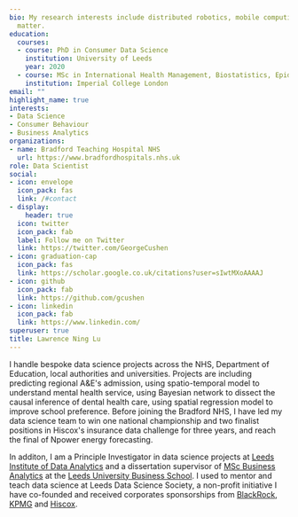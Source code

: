 ```yaml
---
bio: My research interests include distributed robotics, mobile computing and programmable
  matter.
education:
  courses:
  - course: PhD in Consumer Data Science
    institution: University of Leeds
    year: 2020
  - course: MSc in International Health Management, Biostatistics, Epidemiology
    institution: Imperial College London
email: ""
highlight_name: true
interests:
- Data Science
- Consumer Behaviour 
- Business Analytics
organizations:
- name: Bradford Teaching Hospital NHS
  url: https://www.bradfordhospitals.nhs.uk
role: Data Scientist
social:
- icon: envelope
  icon_pack: fas
  link: /#contact
- display:
    header: true
  icon: twitter
  icon_pack: fab
  label: Follow me on Twitter
  link: https://twitter.com/GeorgeCushen
- icon: graduation-cap
  icon_pack: fas
  link: https://scholar.google.co.uk/citations?user=sIwtMXoAAAAJ
- icon: github
  icon_pack: fab
  link: https://github.com/gcushen
- icon: linkedin
  icon_pack: fab
  link: https://www.linkedin.com/
superuser: true
title: Lawrence Ning Lu
---
```


I handle bespoke data science projects across the NHS, Department of Education, local authorities and universities. Projects are including predicting regional A&E's admission, using spatio-temporal model to understand mental health service, using Bayesian network to dissect the causal inference of dental health care, using spatial regression model to improve school preference. Before joining the Bradford NHS, I have led my data science team to win one national championship and two finalist positions in Hiscox's insurance data challenge for three years, and reach the final of Npower energy forecasting. 

In additon, I am a Principle Investigator in data science projects at [Leeds Institute of Data Analytics](https://lida.leeds.ac.uk/) and a dissertation supervisor of [MSc Business Analytics](https://courses.leeds.ac.uk/g503/business-analytics-and-decision-sciences-msc) at the [Leeds University Business School](https://business.leeds.ac.uk). I used to mentor and teach data science at Leeds Data Science Society, a non-profit initiative I have co-founded and received corporates sponsorships from [BlackRock](https://www.blackrock.com/uk), [KPMG](https://home.kpmg/uk/en/home.html) and [Hiscox](https://www.hiscox.co.uk).